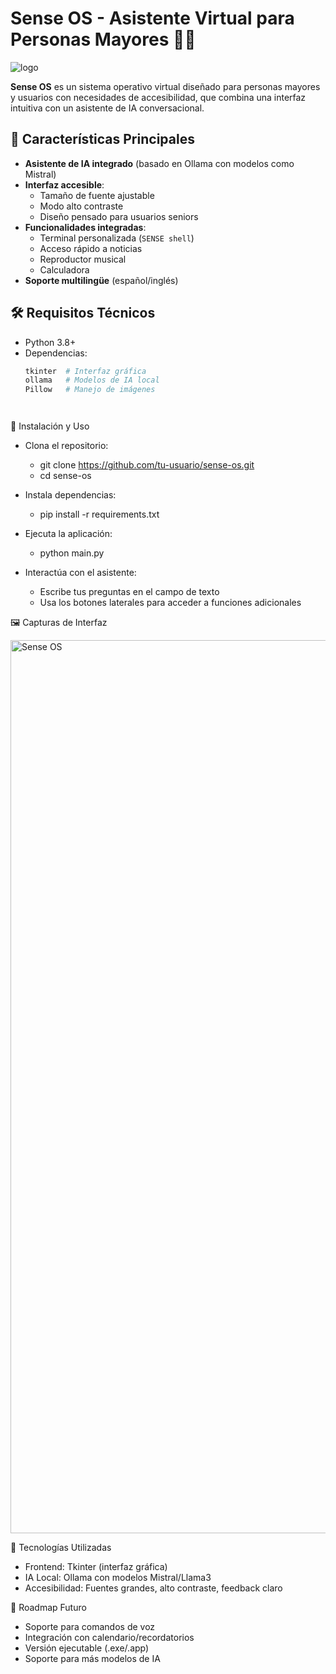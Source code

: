 # Sense OS - Asistente Virtual para Personas Mayores 👵👴

![logo](https://github.com/user-attachments/assets/da59f0c2-0104-4b8c-b0dc-821bf34da3eb)

**Sense OS** es un sistema operativo virtual diseñado para personas mayores y usuarios con necesidades de accesibilidad, que combina una interfaz intuitiva con un asistente de IA conversacional.

## 🌟 Características Principales

- **Asistente de IA integrado** (basado en Ollama con modelos como Mistral)
- **Interfaz accesible**:
  - Tamaño de fuente ajustable
  - Modo alto contraste
  - Diseño pensado para usuarios seniors
- **Funcionalidades integradas**:
  - Terminal personalizada (`SENSE shell`)
  - Acceso rápido a noticias
  - Reproductor musical
  - Calculadora
- **Soporte multilingüe** (español/inglés)

## 🛠️ Requisitos Técnicos

- Python 3.8+
- Dependencias:
  ```bash
  tkinter  # Interfaz gráfica
  ollama   # Modelos de IA local
  Pillow   # Manejo de imágenes




🚀 Instalación y Uso 
- Clona el repositorio:
  - git clone https://github.com/tu-usuario/sense-os.git
  - cd sense-os
 
- Instala dependencias:
  - pip install -r requirements.txt
    
- Ejecuta la aplicación:
  - python main.py
    
- Interactúa con el asistente:
  - Escribe tus preguntas en el campo de texto
  - Usa los botones laterales para acceder a funciones adicionales

🖼️ Capturas de Interfaz

<img width="1429" alt="Sense OS" src="https://github.com/user-attachments/assets/43c0886a-da79-478d-a6ba-c5e48a4b9c09" />

🤖 Tecnologías Utilizadas
  - Frontend: Tkinter (interfaz gráfica)
  - IA Local: Ollama con modelos Mistral/Llama3
  - Accesibilidad: Fuentes grandes, alto contraste, feedback claro

📌 Roadmap Futuro
  - Soporte para comandos de voz
  - Integración con calendario/recordatorios
  - Versión ejecutable (.exe/.app)
  - Soporte para más modelos de IA

